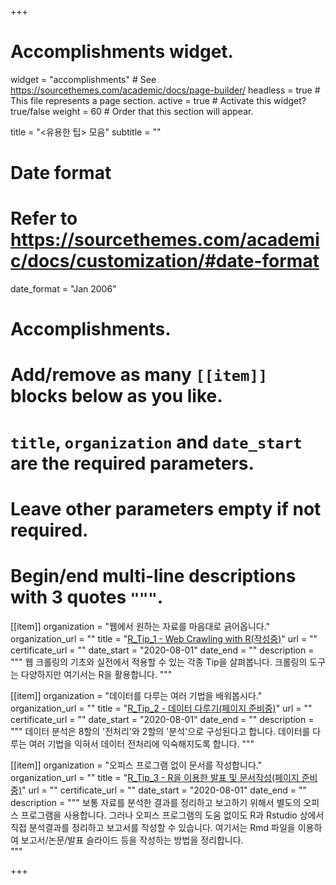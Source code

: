+++
# Accomplishments widget.
widget = "accomplishments"  # See https://sourcethemes.com/academic/docs/page-builder/
headless = true  # This file represents a page section.
active = true  # Activate this widget? true/false
weight = 60  # Order that this section will appear.

title = "<유용한 팁> 모음"
subtitle = ""

# Date format
#   Refer to https://sourcethemes.com/academic/docs/customization/#date-format
date_format = "Jan 2006"

# Accomplishments.
#   Add/remove as many `[[item]]` blocks below as you like.
#   `title`, `organization` and `date_start` are the required parameters.
#   Leave other parameters empty if not required.
#   Begin/end multi-line descriptions with 3 quotes `"""`.


[[item]]
  organization = "웹에서 원하는 자료를 마음대로 긁어옵니다."
  organization_url = ""
  title = "[R_Tip_1 - Web Crawling with R(작성중)](/courses/r_tip_1/)"
  url = ""
  certificate_url = ""
  date_start = "2020-08-01"
  date_end = ""
  description = """
  웹 크롤링의 기초와 실전에서 적용할 수 있는 각종 Tip을 살펴봅니다. 
  크롤링의 도구는 다양하지만 여기서는 R을 활용합니다.
  """
                   

[[item]]
  organization = "데이터를 다루는 여러 기법을 배워봅시다."
  organization_url = ""
  title = "[R_Tip_2 - 데이터 다루기(페이지 준비중)](/courses/r_tip_2/)"
  url = ""
  certificate_url = ""
  date_start = "2020-08-01"
  date_end = ""
  description = """
  데이터 분석은 8할의 '전처리'와 2할의 '분석'으로 구성된다고 합니다. 
  데이터를 다루는 여러 기법을 익혀서 데이터 전처리에 익숙해지도록 합니다.
  """


[[item]]
  organization = "오피스 프로그램 없이 문서를 작성합니다."
  organization_url = ""
  title = "[R_Tip_3 - R을 이용한 발표 및 문서작성(페이지 준비중)](/courses/r_tip_3/)"
  url = ""
  certificate_url = ""
  date_start = "2020-08-01"
  date_end = ""
  description = """
  보통 자료를 분석한 결과를 정리하고 보고하기 위해서 별도의 오피스 프로그램을 사용합니다. 
  그러나 오피스 프로그램의 도움 없이도 R과 Rstudio 상에서 직접 분석결과를 정리하고 보고서를 작성할 수 있습니다.
  여기서는 Rmd 파일을 이용하여 보고서/논문/발표 슬라이드 등을 작성하는 방법을 정리합니다.    
  """

+++